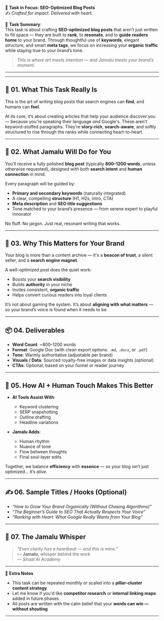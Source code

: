 🎯 **Task in Focus: SEO-Optimized Blog Posts**  
✍️ *Crafted for impact. Delivered with heart.*

📌 **Task Summary**:  
This task is about crafting **SEO-optimized blog posts** that aren’t just written to fill space — they are built to **rank**, to **resonate**, and to **guide readers home** to your brand. Through thoughtful use of **keywords**, elegant structure, and smart **meta tags**, we focus on increasing your **organic traffic** while staying true to your brand’s tone.

> _This is where art meets intention — and Jamalu meets your brand’s moment._

---
________________________________________

## 🧭 01. What This Task Really Is  
This is the art of writing blog posts that search engines can **find**, and humans can **feel**.

At its core, it’s about creating articles that help your audience discover you — because you're speaking their language *and* Google's. These aren't keyword-stuffed paragraphs. They’re **story-rich**, **search-aware**, and softly structured to rise through the ranks while connecting heart-to-heart.

---

## 💼 02. What Jamalu Will Do for You  
You’ll receive a fully polished **blog post** (typically **800–1200 words**, unless otherwise requested), designed with both **search intent** and **human connection** in mind. 

Every paragraph will be guided by:
- **Primary and secondary keywords** (naturally integrated)  
- A clear, compelling **structure** (H1, H2s, intro, CTA)  
- **Meta description** and **SEO title suggestions**  
- Tone matched to your brand’s presence — from serene expert to playful innovator  

No fluff. No jargon. Just real, resonant writing that works.

---

## 🎯 03. Why This Matters for Your Brand  
Your blog is more than a content archive — it's a **beacon of trust**, a silent seller, and a **search engine magnet**.

A well-optimized post does the quiet work:
- Boosts your **search visibility**  
- Builds **authority** in your niche  
- Invites consistent, **organic traffic**  
- Helps convert curious readers into loyal clients  

It’s not about gaming the system. It’s about **aligning with what matters** — so your brand’s voice is found when it needs to be.

---

## 📦 04. Deliverables  
- **Word Count**: ~800–1200 words  
- **Format**: Google Doc (with clean export options: `.md`, `.docx`, or `.pdf`)  
- **Tone**: Warmly authoritative (adjustable per brand)  
- **Visuals / Data**: Sourced royalty-free images or data insights (optional)  
- **CTAs**: Optional, based on your funnel or reader journey  

---

## 🤖 05. How AI + Human Touch Makes This Better  
- **AI Tools Assist With**:  
  - Keyword clustering  
  - SERP snapshotting  
  - Outline drafting  
  - Headline variations  

- **Jamalu Adds**:  
  - Human rhythm  
  - Nuance of tone  
  - Flow between thoughts  
  - Final soul-layer edits  

Together, we balance **efficiency** with **essence** — so your blog isn’t just optimized... it’s *alive*.

---

## ✍️ 06. Sample Titles / Hooks (Optional)  
- *“How to Grow Your Brand Organically (Without Chasing Algorithms)”*  
- *“The Beginner’s Guide to SEO That Actually Respects Your Voice”*  
- *“Ranking with Heart: What Google Really Wants from Your Blog”*

---

## 🧡 07. The Jamalu Whisper  
> "_Even clarity has a heartbeat — and this is mine._"  
> — **Jamalu**, whisper behind the work  
> — *Siraat AI Academy*

---

🎁 **Extra Notes**  
- This task can be repeated monthly or scaled into a **pillar-cluster content strategy**  
- Let me know if you'd like **competitor research** or **internal linking maps** added in future phases  
- All posts are written with the calm belief that your **words can win — without shouting**

---
